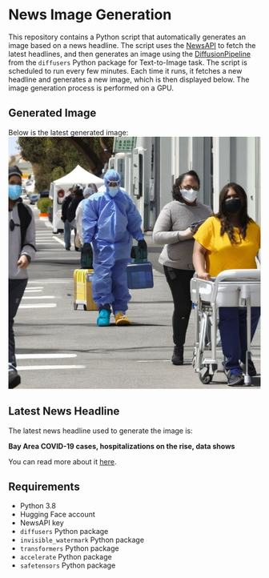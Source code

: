 # News Image Generation
This repository contains a Python script that automatically generates an image based on a news headline. The script uses the [NewsAPI](https://newsapi.org/) to fetch the latest headlines, and then generates an image using the [DiffusionPipeline](https://github.com/huggingface/diffusers) from the `diffusers` Python package for Text-to-Image task.
The script is scheduled to run every few minutes. Each time it runs, it fetches a new headline and generates a new image, which is then displayed below. The image generation process is performed on a GPU.

## Generated Image
Below is the latest generated image:
![Generated Image](image.png)

## Latest News Headline
The latest news headline used to generate the image is:

**Bay Area COVID-19 cases, hospitalizations on the rise, data shows**

You can read more about it [here](https://news.google.com/rss/articles/CBMiU2h0dHBzOi8vd3d3Lm5iY2JheWFyZWEuY29tL25ld3MvaGVhbHRoL2JheS1hcmVhLWNvdmlkLTE5LWNhc2VzLW9uLXRoZS1yaXNlLzM1OTYzODgv0gFZaHR0cHM6Ly93d3cubmJjYmF5YXJlYS5jb20vbmV3cy9oZWFsdGgvYmF5LWFyZWEtY292aWQtMTktY2FzZXMtb24tdGhlLXJpc2UvMzU5NjM4OC8_YW1wPTE?oc=5).

## Requirements
- Python 3.8
- Hugging Face account
- NewsAPI key
- `diffusers` Python package
- `invisible_watermark` Python package
- `transformers` Python package
- `accelerate` Python package
- `safetensors` Python package
